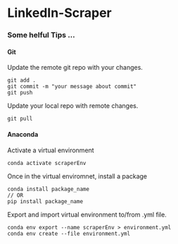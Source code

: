 # LinkedIn-Scraper

### Some helful Tips ...

#### Git

Update the remote git repo with your changes.
```
git add .
git commit -m "your message about commit"
git push
```

Update your local repo with remote changes.
```
git pull
```

#### Anaconda

Activate a virtual environment
```
conda activate scraperEnv
```

Once in the virtual enviromnet, install a package
```
conda install package_name
// OR
pip install package_name
```

Export and import virtual environment to/from .yml file.

```
conda env export --name scraperEnv > environment.yml
conda env create --file environment.yml
```
